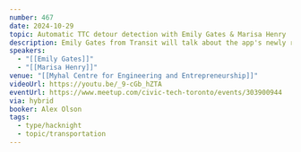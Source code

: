 ```yaml
---
number: 467
date: 2024-10-29
topic: Automatic TTC detour detection with Emily Gates & Marisa Henry
description: Emily Gates from Transit will talk about the app's newly released functionality to detect and share info about TTC detours as they happen.
speakers:
  - "[[Emily Gates]]"
  - "[[Marisa Henry]]"
venue: "[[Myhal Centre for Engineering and Entrepreneurship]]"
videoUrl: https://youtu.be/_9-cGb_hZTA
eventUrl: https://www.meetup.com/civic-tech-toronto/events/303900944
via: hybrid
booker: Alex Olson
tags:
  - type/hacknight
  - topic/transportation
---
```

